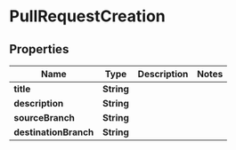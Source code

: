 

# PullRequestCreation


## Properties

| Name | Type | Description | Notes |
|------------ | ------------- | ------------- | -------------|
|**title** | **String** |  |  |
|**description** | **String** |  |  |
|**sourceBranch** | **String** |  |  |
|**destinationBranch** | **String** |  |  |



